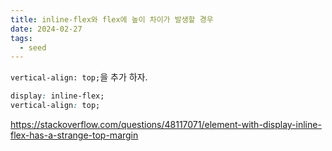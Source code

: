 ```yaml
---
title: inline-flex와 flex에 높이 차이가 발생할 경우
date: 2024-02-27
tags:
  - seed
---
```


`vertical-align: top;`을 추가 하자.

```css
display: inline-flex;
vertical-align: top;
```

https://stackoverflow.com/questions/48117071/element-with-display-inline-flex-has-a-strange-top-margin

